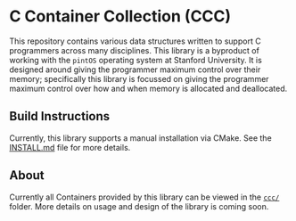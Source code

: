 # C Container Collection (CCC)

This repository contains various data structures written to support C programmers across many disciplines. This library is a byproduct of working with the `pintOS` operating system at Stanford University. It is designed around giving the programmer maximum control over their memory; specifically this library is focussed on giving the programmer maximum control over how and when memory is allocated and deallocated.

## Build Instructions

Currently, this library supports a manual installation via CMake. See the [INSTALL.md](/INSTALL.md) file for more details.

## About

Currently all Containers provided by this library can be viewed in the [`ccc/`](/ccc/) folder. More details on usage and design of the library is coming soon.

